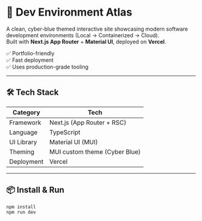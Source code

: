 # 🚀 Dev Environment Atlas

A clean, cyber-blue themed interactive site showcasing modern software development 
environments (Local → Containerized → Cloud).  
Built with **Next.js App Router** + **Material UI**, deployed on **Vercel**.

✅ Portfolio-friendly  
✅ Fast deployment  
✅ Uses production-grade tooling

---

## 🛠 Tech Stack

| Category | Tech |
|---------|------|
| Framework | Next.js (App Router + RSC) |
| Language | TypeScript |
| UI Library | Material UI (MUI) |
| Theming | MUI custom theme (Cyber Blue) |
| Deployment | Vercel |

---

## 📦 Install & Run

```bash
npm install
npm run dev
